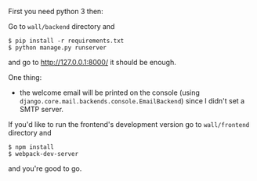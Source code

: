 First you need python 3 then:

Go to `wall/backend` directory and
```
$ pip install -r requirements.txt
$ python manage.py runserver
```
and go to http://127.0.0.1:8000/ it should be enough.

One thing:
* the welcome email will be printed on the console (using `django.core.mail.backends.console.EmailBackend`) since I didn't set a SMTP server.

If you'd like to run the frontend's development version go to `wall/frontend` directory and
```
$ npm install
$ webpack-dev-server
```
and you're good to go.
